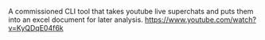 A commissioned CLI tool that takes youtube live superchats and puts them into an excel document for later analysis. https://www.youtube.com/watch?v=KyQDqE04f6k

